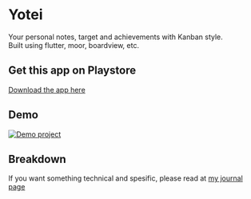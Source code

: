 # Yotei
Your personal notes, target and achievements with Kanban style.  
Built using flutter, moor, boardview, etc.

## Get this app on Playstore
[Download the app here](https://play.google.com/store/apps/details?id=com.ydhnwb.laplanche)

## Demo
[![Demo project](https://img.youtube.com/vi/TSB7Va9jxxg/0.jpg)](https://www.youtube.com/watch?v=TSB7Va9jxxg)

## Breakdown
If you want something technical and spesific, please read at [my journal page](https://app.gitbook.com/@ydhnwb/s/blog/projects/yotei)
